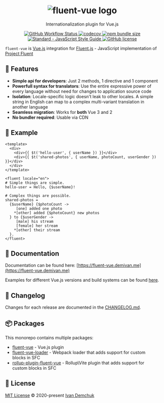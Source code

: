 <h1 align="center">
  <img src="https://raw.githubusercontent.com/demivan/fluent-vue/HEAD/docs/assets/logo.svg" alt="fluent-vue logo" />
</h1>

<p align="center">
  Internationalization plugin for Vue.js
</p>

<p align="center">
  <a href="https://github.com/Demivan/fluent-vue/actions">
    <img src="https://img.shields.io/github/workflow/status/demivan/fluent-vue/Test" alt="GitHub Workflow Status">
  </a>
  <a href="https://codecov.io/gh/Demivan/fluent-vue">
    <img src="https://codecov.io/gh/Demivan/fluent-vue/branch/main/graph/badge.svg?token=0JSSE94EGJ" alt="codecov">
  </a>
  <a href="https://bundlephobia.com/result?p=fluent-vue">
    <img src="https://img.shields.io/bundlephobia/min/fluent-vue" alt="npm bundle size">
  </a>
  <a href="https://standardjs.com">
    <img src="https://img.shields.io/badge/code_style-standard-brightgreen.svg" alt="Standard - JavaScript Style Guide">
  </a>
  <a href="https://github.com/Demivan/fluent-vue/blob/main/LICENSE">
    <img src="https://img.shields.io/github/license/demivan/fluent-vue" alt="GitHub license">
  </a>
</p>

`fluent-vue` is [Vue.js](https://vuejs.org) integration for [Fluent.js](https://github.com/projectfluent/fluent.js) - JavaScript implementation of [Project Fluent](https://projectfluent.org)

## 🚀 Features

- **Simple api for developers**: Just 2 methods, 1 directive and 1 component
- **Powerfull syntax for translators**: Use the entire expressive power of every language without need for changes to application source code
- **Isolation**: Locale-specific logic doesn't leak to other locales. A simple string in English can map to a complex multi-variant translation in another language
- **Seamless migration**: Works for **both** Vue 3 and 2
- **No bundler required**: Usable via CDN

## 🎉 Example

```vue
<template>
  <div>
    <div>{{ $t('hello-user', { userName }) }}</div>
    <div>{{ $t('shared-photos', { userName, photoCount, userGender }) }}</div>
  </div>
</template>

<fluent locale="en">
# Simple things are simple.
hello-user = Hello, {$userName}!

# Complex things are possible.
shared-photos =
  {$userName} {$photoCount ->
     [one] added one photo
    *[other] added {$photoCount} new photos
  } to {$userGender ->
     [male] his stream
     [female] her stream
    *[other] their stream
  }.
</fluent>

```

## 📖 Documentation

Documentation can be found here: [https://fluent-vue.demivan.me](https://fluent-vue.demivan.me)

Examples for different Vue.js versions and build systems can be found [here](https://github.com/fluent-vue/examples).

## 📜 Changelog

Changes for each release are documented in the [CHANGELOG.md](https://github.com/demivan/fluent-vue/blob/main/CHANGELOG.md).

## 📦 Packages

This monorepo contains multiple packages:

* [fluent-vue](https://github.com/Demivan/fluent-vue/tree/main/packages/fluent-vue) - Vue.js plugin
* [fluent-vue-loader](https://github.com/Demivan/fluent-vue/tree/main/packages/fluent-vue-loader) - Webpack loader that adds support for custom blocks in SFC
* [rollup-plugin-fluent-vue](https://github.com/Demivan/fluent-vue/tree/main/packages/rollup-plugin-fluent-vue) - Rollup\Vite plugin that adds support for custom blocks in SFC

## 📄 License

[MIT License](https://github.com/demivan/fluent-vue/blob/main/LICENSE) © 2020-present [Ivan Demchuk](https://github.com/demivan)
